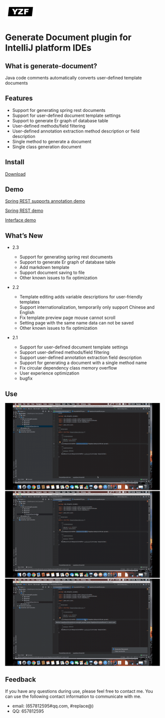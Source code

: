 ![logo](img/logo.png)
# Generate Document plugin for IntelliJ platform IDEs

## What is generate-document?
Java code comments automatically converts user-defined template documents

## Features

* Support for generating spring rest documents
* Support for user-defined document template settings
* Support to generate Er graph of database table
* User-defined methods/field filtering
* User-defined annotation extraction method description or field description
* Single method to generate a document
* Single class generation document

## Install

[Download](https://plugins.jetbrains.com/plugin/13086-generate-document/versions)

## Demo

[Spring REST supports annotation demo](demo/spring-rest.md)

[Spring REST demo](demo/spring-rest-employee.md)

[Interface demo](demo/interface.md)

## What’s New

* 2.3
    *  Support for generating spring rest documents
    *  Support to generate Er graph of database table
    *  Add markdown template
    *  Support document saving to file
    *  Other known issues to fix optimization
    
* 2.2
    *  Template editing adds variable descriptions for user-friendly templates
    *  Support internationalization, temporarily only support Chinese and English
    *  Fix template preview page mouse cannot scroll
    *  Setting page with the same name data can not be saved
    *  Other known issues to fix optimization
    
* 2.1
    *  Support for user-defined document template settings
    *  Support user-defined methods/field filtering
    *  Support user-defined annotation extraction field description
    *  Support for generating a document with a single method name
    *  Fix circular dependency class memory overflow
    *  User experience optimization
    *  bugfix

## Use

![gd-1](img/gd-1.gif)
![gd-2](img/gd-2.gif)
![gd-3](img/gd-3.gif)

## Feedback
If you have any questions during use, please feel free to contact me. You can use the following contact information to communicate with me.

* email: (657812595#qq.com, #replace@)
* QQ: 657812595

